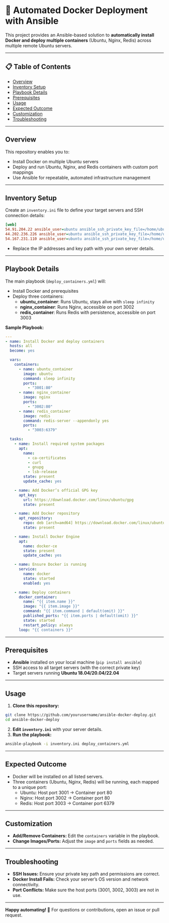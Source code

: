 # 🚀 Automated Docker Deployment with Ansible

This project provides an Ansible-based solution to **automatically install Docker and deploy multiple containers** (Ubuntu, Nginx, Redis) across multiple remote Ubuntu servers.

---

## 📋 Table of Contents

- [Overview](#overview)
- [Inventory Setup](#inventory-setup)
- [Playbook Details](#playbook-details)
- [Prerequisites](#prerequisites)
- [Usage](#usage)
- [Expected Outcome](#expected-outcome)
- [Customization](#customization)
- [Troubleshooting](#troubleshooting)

---

## Overview

This repository enables you to:

- Install Docker on multiple Ubuntu servers
- Deploy and run Ubuntu, Nginx, and Redis containers with custom port mappings
- Use Ansible for repeatable, automated infrastructure management

---

## Inventory Setup

Create an `inventory.ini` file to define your target servers and SSH connection details:

```ini
[web]
54.91.204.22 ansible_user=ubuntu ansible_ssh_private_key_file=/home/ubuntu/pract.pem
44.202.236.226 ansible_user=ubuntu ansible_ssh_private_key_file=/home/ubuntu/pract.pem
54.167.231.110 ansible_user=ubuntu ansible_ssh_private_key_file=/home/ubuntu/pract.pem
```

- Replace the IP addresses and key path with your own server details.

---

## Playbook Details

The main playbook (`deploy_containers.yml`) will:

- Install Docker and prerequisites
- Deploy three containers:
    - **ubuntu_container**: Runs Ubuntu, stays alive with `sleep infinity`
    - **nginx_container**: Runs Nginx, accessible on port 3002
    - **redis_container**: Runs Redis with persistence, accessible on port 3003

**Sample Playbook:**

```yaml
---
- name: Install Docker and deploy containers
  hosts: all
  become: yes

  vars:
    containers:
      - name: ubuntu_container
        image: ubuntu
        command: sleep infinity
        ports:
          - "3001:80"
      - name: nginx_container
        image: nginx
        ports:
          - "3002:80"
      - name: redis_container
        image: redis
        command: redis-server --appendonly yes
        ports:
          - "3003:6379"

  tasks:
    - name: Install required system packages
      apt:
        name:
          - ca-certificates
          - curl
          - gnupg
          - lsb-release
        state: present
        update_cache: yes

    - name: Add Docker’s official GPG key
      apt_key:
        url: https://download.docker.com/linux/ubuntu/gpg
        state: present

    - name: Add Docker repository
      apt_repository:
        repo: deb [arch=amd64] https://download.docker.com/linux/ubuntu {{ ansible_distribution_release }} stable
        state: present

    - name: Install Docker Engine
      apt:
        name: docker-ce
        state: present
        update_cache: yes

    - name: Ensure Docker is running
      service:
        name: docker
        state: started
        enabled: yes

    - name: Deploy containers
      docker_container:
        name: "{{ item.name }}"
        image: "{{ item.image }}"
        command: "{{ item.command | default(omit) }}"
        published_ports: "{{ item.ports | default(omit) }}"
        state: started
        restart_policy: always
      loop: "{{ containers }}"
```


---

## Prerequisites

- **Ansible** installed on your local machine (`pip install ansible`)
- SSH access to all target servers (with the correct private key)
- Target servers running **Ubuntu 18.04/20.04/22.04**

---

## Usage

1. **Clone this repository:**

```sh
git clone https://github.com/yourusername/ansible-docker-deploy.git
cd ansible-docker-deploy
```

2. **Edit `inventory.ini`** with your server details.
3. **Run the playbook:**

```sh
ansible-playbook -i inventory.ini deploy_containers.yml
```


---

## Expected Outcome

- Docker will be installed on all listed servers.
- Three containers (Ubuntu, Nginx, Redis) will be running, each mapped to a unique port:
    - Ubuntu: Host port 3001 → Container port 80
    - Nginx: Host port 3002 → Container port 80
    - Redis: Host port 3003 → Container port 6379

---

## Customization

- **Add/Remove Containers:** Edit the `containers` variable in the playbook.
- **Change Images/Ports:** Adjust the `image` and `ports` fields as needed.

---

## Troubleshooting

- **SSH Issues:** Ensure your private key path and permissions are correct.
- **Docker Install Fails:** Check your server’s OS version and network connectivity.
- **Port Conflicts:** Make sure the host ports (3001, 3002, 3003) are not in use.

---

**Happy automating! 🚀**
For questions or contributions, open an issue or pull request.